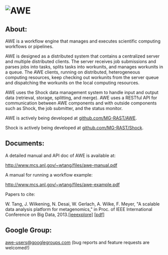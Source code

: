 ![AWE](https://raw.github.com/wtangiit/AWE/master/site/images/awe-lg.png)
=====

About:
------

AWE is a workflow engine that manages and executes scientific computing workflows or pipelines. 


AWE is designed as a distributed system that contains a centralized server and multiple distributed clients. The server receives job submissions and parses jobs into tasks, splits tasks into workunits, and manages workunits in a queue. The AWE clients, running on distributed, heterogeneous computing resources, keep checking out workunits from the server queue and dispatching the workunits on the local computing resources. 


AWE uses the Shock data management system to handle input and output data (retrieval, storage, splitting, and merge). AWE uses a RESTful API for communication between AWE components and with outside components such as Shock, the job submitter, and the status monitor.


AWE is actively being developed at [github.com/MG-RAST/AWE](http://github.com/MG-RAST/AWE).


Shock is actively being developed at [github.com/MG-RAST/Shock](http://github.com/MG-RAST/Shock).



Documents:
------

A detailed manual and API doc of AWE is available at:

http://www.mcs.anl.gov/~wtang/files/awe-manual.pdf

A manual for running a workflow example:

http://www.mcs.anl.gov/~wtang/files/awe-example.pdf

Papers to cite:

W. Tang, J. Wilkening, N. Desai, W. Gerlach, A. Wilke, F. Meyer, "A scalable data analysis platform for metagenomics," in Proc. of IEEE International Conference on Big Data, 2013.[[ieeexplore]](http://ieeexplore.ieee.org/xpl/articleDetails.jsp?arnumber=6691723) [[pdf]](http://www.mcs.anl.gov/papers/P5012-0913_1.pdf)



Google Group:
------

awe-users@googlegroups.com  (bug reports and feature requests are welcomed!)

